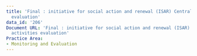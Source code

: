 ```yaml
---
title: 'Final : initiative for social action and renewal (ISAR) Central Asia activities
  evaluation'
data_id: '206'
Document URL: 'Final : initiative for social action and renewal (ISAR) Central Asia
  activities evaluation'
Practice Area:
- Monitoring and Evaluation
---
```


